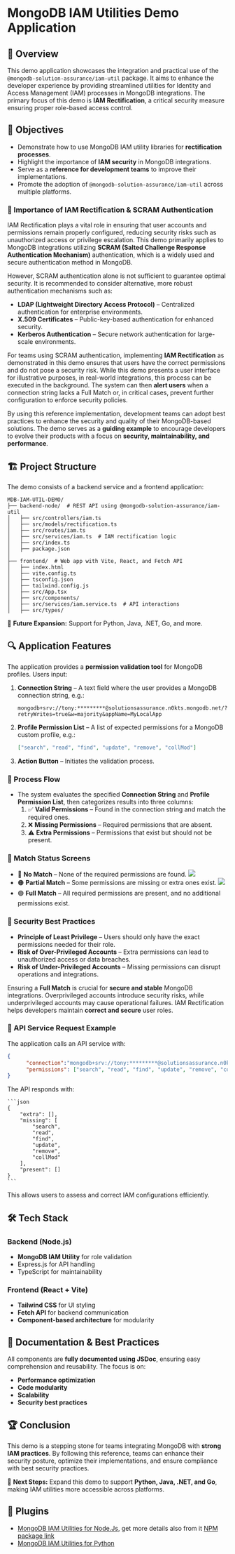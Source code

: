 # MongoDB IAM Utilities Demo Application

## 📌 Overview
This demo application showcases the integration and practical use of the `@mongodb-solution-assurance/iam-util` package. It aims to enhance the developer experience by providing streamlined utilities for Identity and Access Management (IAM) processes in MongoDB integrations. The primary focus of this demo is **IAM Rectification**, a critical security measure ensuring proper role-based access control.

## 🎯 Objectives
- Demonstrate how to use MongoDB IAM utility libraries for **rectification processes**.
- Highlight the importance of **IAM security** in MongoDB integrations.
- Serve as a **reference for development teams** to improve their implementations.
- Promote the adoption of `@mongodb-solution-assurance/iam-util` across multiple platforms.

### 🔑 Importance of IAM Rectification & SCRAM Authentication
IAM Rectification plays a vital role in ensuring that user accounts and permissions remain properly configured, reducing security risks such as unauthorized access or privilege escalation. This demo primarily applies to MongoDB integrations utilizing **SCRAM (Salted Challenge Response Authentication Mechanism)** authentication, which is a widely used and secure authentication method in MongoDB.

However, SCRAM authentication alone is not sufficient to guarantee optimal security. It is recommended to consider alternative, more robust authentication mechanisms such as:
- **LDAP (Lightweight Directory Access Protocol)** – Centralized authentication for enterprise environments.
- **X.509 Certificates** – Public-key-based authentication for enhanced security.
- **Kerberos Authentication** – Secure network authentication for large-scale environments.

For teams using SCRAM authentication, implementing **IAM Rectification** as demonstrated in this demo ensures that users have the correct permissions and do not pose a security risk. While this demo presents a user interface for illustrative purposes, in real-world integrations, this process can be executed in the background. The system can then **alert users** when a connection string lacks a Full Match or, in critical cases, prevent further configuration to enforce security policies.

By using this reference implementation, development teams can adopt best practices to enhance the security and quality of their MongoDB-based solutions. The demo serves as a **guiding example** to encourage developers to evolve their products with a focus on **security, maintainability, and performance**.

## 🏗️ Project Structure
The demo consists of a backend service and a frontend application:

```
MDB-IAM-UTIL-DEMO/
├── backend-node/  # REST API using @mongodb-solution-assurance/iam-util
│   ├── src/controllers/iam.ts
│   ├── src/models/rectification.ts
│   ├── src/routes/iam.ts
│   ├── src/services/iam.ts  # IAM rectification logic
│   ├── src/index.ts
│   ├── package.json
│
├── frontend/  # Web app with Vite, React, and Fetch API
│   ├── index.html
│   ├── vite.config.ts
│   ├── tsconfig.json
│   ├── tailwind.config.js
│   ├── src/App.tsx
│   ├── src/components/
│   ├── src/services/iam.service.ts  # API interactions
│   ├── src/types/
```

🚀 **Future Expansion:** Support for Python, Java, .NET, Go, and more.

## 🔍 Application Features
The application provides a **permission validation tool** for MongoDB profiles. Users input:
1. **Connection String** – A text field where the user provides a MongoDB connection string, e.g.:
   ```
   mongodb+srv://tony:*********@solutionsassurance.n0kts.mongodb.net/?retryWrites=true&w=majority&appName=MyLocalApp
   ```
2. **Profile Permission List** – A list of expected permissions for a MongoDB custom profile, e.g.:
   ```json
   ["search", "read", "find", "update", "remove", "collMod"]
   ```
3. **Action Button** – Initiates the validation process.

### 🔄 Process Flow
- The system evaluates the specified **Connection String** and **Profile Permission List**, then categorizes results into three columns:
  1. ✅ **Valid Permissions** – Found in the connection string and match the required ones.
  2. ❌ **Missing Permissions** – Required permissions that are absent.
  3. ⚠️ **Extra Permissions** – Permissions that exist but should not be present.

### 🛑 Match Status Screens
- 🔴 **No Match** – None of the required permissions are found.
    ![](./frontend/rsc/screenshot-error.jpg)
- 🟠 **Partial Match** – Some permissions are missing or extra ones exist.
    ![](./frontend/rsc/screenshot-warning.jpg)
- 🟢 **Full Match** – All required permissions are present, and no additional permissions exist.

### 🔐 Security Best Practices
- **Principle of Least Privilege** – Users should only have the exact permissions needed for their role.
- **Risk of Over-Privileged Accounts** – Extra permissions can lead to unauthorized access or data breaches.
- **Risk of Under-Privileged Accounts** – Missing permissions can disrupt operations and integrations.

Ensuring a **Full Match** is crucial for **secure and stable** MongoDB integrations. Overprivileged accounts introduce security risks, while underprivileged accounts may cause operational failures. IAM Rectification helps developers maintain **correct and secure** user roles.

### 🚀 API Service Request Example
The application calls an API service with:
  ```json
  {
        "connection":"mongodb+srv://tony:*********@solutionsassurance.n0kts.mongodb.net/?retryWrites=true&w=majority&appName=MyLocalApp",
        "permissions": ["search", "read", "find", "update", "remove", "collMod"]
  }
  ```
The API responds with:

    ```json
    {
        "extra": [],
        "missing": [
            "search",
            "read",
            "find",
            "update",
            "remove",
            "collMod"
        ],
        "present": []
    }
    ```
This allows users to assess and correct IAM configurations efficiently.

## 🛠️ Tech Stack
### **Backend (Node.js)**
- **MongoDB IAM Utility** for role validation
- Express.js for API handling
- TypeScript for maintainability

### **Frontend (React + Vite)**
- **Tailwind CSS** for UI styling
- **Fetch API** for backend communication
- **Component-based architecture** for modularity

## 📖 Documentation & Best Practices
All components are **fully documented using JSDoc**, ensuring easy comprehension and reusability. The focus is on:
- **Performance optimization**
- **Code modularity**
- **Scalability**
- **Security best practices**

## 🏆 Conclusion
This demo is a stepping stone for teams integrating MongoDB with **strong IAM practices**. By following this reference, teams can enhance their security posture, optimize their implementations, and ensure compliance with best security practices.

🚀 **Next Steps:** Expand this demo to support **Python, Java, .NET, and Go**, making IAM utilities more accessible across platforms.

## 📌 Plugins  
- [MongoDB IAM Utilities for Node.Js](https://github.com/mongodb-industry-solutions/mdb-iam-util-node), get more details also from it [NPM package link](https://www.npmjs.com/package/@mongodb-solution-assurance/iam-util)
- [MongoDB IAM Utilities for Python](https://github.com/mongodb-industry-solutions/mdb-iam-util-python)